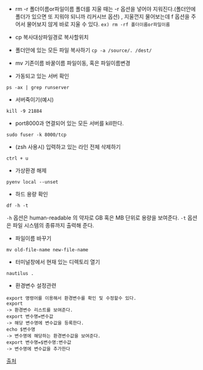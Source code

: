 * rm -r 폴더이름or파일이름
폴더를 지울 때는 -r 옵션을 넣어야 지워진다.(폴더안에 폴더가 있으면 또 지워야 되니까 리커시브 옵션) ,
지울껀지 물어보는데 f 옵션을 주어서 물어보지 않게 바로 지울 수 있다. `ex) rm -rf 폴더이름or파일이름`

* cp 복사대상파일경로 복사할위치

* 폴더안에 있는 모든 파일 복사하기
`cp -a /source/. /dest/`

* mv 기존이름 바꿀이름
파일이동, 혹은 파일이름변경

* 가동되고 있는 서버 확인
```
ps -ax | grep runserver
```

* 서버죽이기(예시)
```
kill -9 21884
```

* port8000과 연결되어 있는 모든 서버를 kill한다.
```
sudo fuser -k 8000/tcp
```

* (zsh 사용시) 입력하고 있는 라인 전체 삭제하기
```
ctrl + u
```

* 가상환경 해제
```
pyenv local --unset
```

* 하드 용량 확인
```
df -h -t
```
`-h` 옵션은 human-readable 의 약자로 GB 혹은 MB 단위로 용량을 보여준다.
`-t` 옵션은 파일 시스템의 종류까지 출력해 준다.

* 파일이름 바꾸기
```
mv old-file-name new-file-name
```

* 터미널창에서 현재 있는 디렉토리 열기
```
nautilus .
```

* 환경변수 설정관련
```
export 명령어를 이용해서 환경변수를 확인 및 수정할수 있다.
export
-> 환경변수 리스트를 보여준다.
export 변수명=변수값
-> 해당 변수명에 변수값을 등록한다.
echo $변수명
-> 변수명에 해당하는 환경변수값을 보여준다.
export 변수명=$변수명:변수값
-> 변수명에 변수값을 추가한다

```
[출처](http://akaseon.tistory.com/50)
